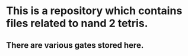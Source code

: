 # This is a repository which contains files related to nand 2 tetris.
## There are various gates stored here.

